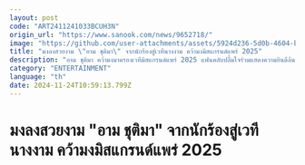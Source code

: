 ```yaml
---
layout: post
code: "ART2411241033BCUH3N"
origin_url: "https://www.sanook.com/news/9652718/"
image: "https://github.com/user-attachments/assets/5924d236-5d0b-4604-b579-3abe96bcd975"
title: "มงลงสวยงาม \"อาม ชุติมา\" จากนักร้องสู่เวทีนางงาม คว้ามงมิสแกรนด์แพร่ 2025"
description: "อาม ชุติมา คว้ามงมาครองเวทีมิสแกรนด์แพร่ 2025 แฟนคลับปลื้มใจร่วมแสดงความยินดีล้นหลาม "
category: "ENTERTAINMENT"
language: "th"
date: 2024-11-24T10:59:13.799Z
---
```


# มงลงสวยงาม "อาม ชุติมา" จากนักร้องสู่เวทีนางงาม คว้ามงมิสแกรนด์แพร่ 2025